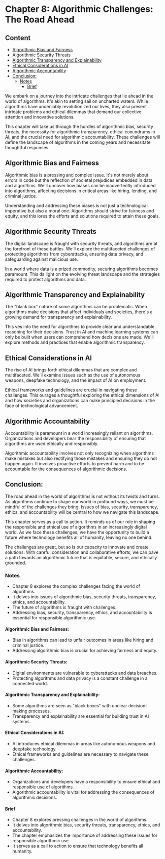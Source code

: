 # Chapter 8: Algorithmic Challenges: The Road Ahead

## Content 
* [Algorithmic Bias and Fairness](#algorithmic-bias-and-fairness)
* [Algorithmic Security Threats](#algorithmic-security-threats)
* [Algorithmic Transparency and Explainability](#algorithmic-transparency-and-explainability)
* [Ethical Considerations in AI](#ethical-considerations-in-ai)
* [Algorithmic Accountability](#algorithmic-accountability)
* [Conclusion:](#conclusion)
    + [Notes](#notes)
        - [Brief](#brief)


We embark on a journey into the intricate challenges that lie ahead in the world of algorithms. It's akin to setting sail on uncharted waters. While algorithms have undeniably revolutionized our lives, they also present intricate problems and ethical dilemmas that demand our collective attention and innovative solutions.

This chapter will take us through the hurdles of algorithmic bias, security threats, the necessity for algorithmic transparency, ethical conundrums in AI, and the crucial need for algorithmic accountability. These challenges will define the landscape of algorithms in the coming years and necessitate thoughtful responses.

## Algorithmic Bias and Fairness
Algorithmic bias is a pressing and complex issue. It's not merely about errors in code but the reflection of societal prejudices embedded in data and algorithms. We'll uncover how biases can be inadvertently introduced into algorithms, affecting decisions in critical areas like hiring, lending, and criminal justice.

Understanding and addressing these biases is not just a technological imperative but also a moral one. Algorithms should strive for fairness and equity, and this lores the efforts and solutions required to attain these goals.

## Algorithmic Security Threats
The digital landscape is fraught with security threats, and algorithms are at the forefront of these battles. We'll explore the multifaceted challenges of protecting algorithms from cyberattacks, ensuring data privacy, and safeguarding against malicious use.

In a world where data is a prized commodity, securing algorithms becomes paramount. This ds light on the evolving threat landscape and the strategies required to protect algorithms and data.

## Algorithmic Transparency and Explainability
The "black box" nature of some algorithms can be problematic. When algorithms make decisions that affect individuals and societies, there's a growing demand for transparency and explainability.

This ves into the need for algorithms to provide clear and understandable reasoning for their decisions. Trust in AI and machine learning systems can only be built when users can comprehend how decisions are made. We'll explore methods and practices that enable algorithmic transparency.

## Ethical Considerations in AI
The rise of AI brings forth ethical dilemmas that are complex and multifaceted. We'll examine issues such as the use of autonomous weapons, deepfake technology, and the impact of AI on employment.

Ethical frameworks and guidelines are crucial in navigating these challenges. This ourages a thoughtful exploring the ethical dimensions of AI and how societies and organizations can make principled decisions in the face of technological advancement.

## Algorithmic Accountability
Accountability is paramount in a world increasingly reliant on algorithms. Organizations and developers bear the responsibility of ensuring that algorithms are used ethically and responsibly.

Algorithmic accountability involves not only recognizing when algorithms make mistakes but also rectifying those mistakes and ensuring they do not happen again. It involves proactive efforts to prevent harm and to be accountable for the consequences of algorithmic decisions.

## Conclusion:
The road ahead in the world of algorithms is not without its twists and turns. As algorithms continue to shape our world in profound ways, we must be mindful of the challenges they bring. Issues of bias, security, transparency, ethics, and accountability will be central to how we navigate this landscape.

This chapter serves as a call to action. It reminds us of our role in shaping the responsible and ethical use of algorithms in an increasingly digital world. As we face these challenges, we have the opportunity to build a future where technology benefits all of humanity, leaving no one behind.

The challenges are great, but so is our capacity to innovate and create solutions. With careful consideration and collaborative efforts, we can pave a path towards an algorithmic future that is equitable, secure, and ethically grounded.


### Notes
- Chapter 8 explores the complex challenges facing the world of algorithms.
- It delves into issues of algorithmic bias, security threats, transparency, ethics, and accountability.
- The future of algorithms is fraught with challenges.
- Addressing bias, security, transparency, ethics, and accountability is essential for responsible algorithmic use.
#### Algorithmic Bias and Fairness:
- Bias in algorithms can lead to unfair outcomes in areas like hiring and criminal justice.
- Addressing algorithmic bias is crucial for achieving fairness and equity.
#### Algorithmic Security Threats:
- Digital environments are vulnerable to cyberattacks and data breaches.
- Protecting algorithms and data privacy is a constant challenge in a connected world.
#### Algorithmic Transparency and Explainability:
- Some algorithms are seen as "black boxes" with unclear decision-making processes.
- Transparency and explainability are essential for building trust in AI systems.
#### Ethical Considerations in AI:
- AI introduces ethical dilemmas in areas like autonomous weapons and deepfake technology.
- Ethical frameworks and guidelines are necessary to navigate these challenges.
#### Algorithmic Accountability:
- Organizations and developers have a responsibility to ensure ethical and responsible use of algorithms.
- Algorithmic accountability is vital for addressing the consequences of algorithmic decisions.

#### Brief
- Chapter 8 explores pressing challenges in the world of algorithms.
- It delves into algorithmic bias, security threats, transparency, ethics, and accountability.
- The chapter emphasizes the importance of addressing these issues for responsible algorithmic use.
- It serves as a call to action to ensure that technology benefits all humanity.